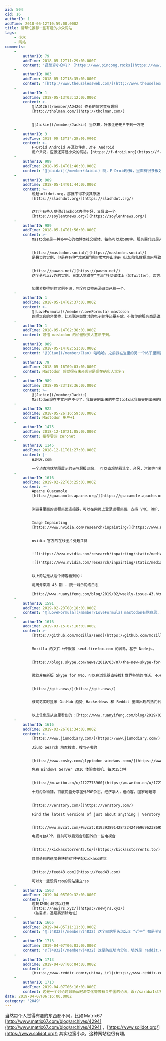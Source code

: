 ```yaml
---
aid: 504
cid: 16
authorID: 1
addTime: 2018-05-12T10:59:00.000Z
title: 请帮忙推荐一些有趣的小众网站
tags:
    - 小众
    - 网站
comments:
    -
        authorID: 79
        addTime: 2018-05-12T11:29:00.000Z
        content: '品葱算小众吗？ [https://www.pincong.rocks](https://www.pincong.rocks)'
    -
        authorID: 883
        addTime: 2018-05-12T18:35:00.000Z
        content: '[http://www.theuselessweb.com/](http://www.theuselessweb.com/)'
    -
        authorID: 1
        addTime: 2018-05-13T03:12:00.000Z
        content: >-
            @[AD426](/member/AD426) 作者的博客蛮有趣啊
            [http://tholman.com/](http://tholman.com/)


            @[Jackie](/member/Jackie) 当然算，好像注册用户不到一万吧
    -
        authorID: 3
        addTime: 2018-05-13T14:25:00.000Z
        content: >-
            F-Droid Android 开源软件库，对于 Android
            用户来说，应该还算是小众的网站。[https://f-droid.org](https://f-droid.org)
    -
        authorID: 989
        addTime: 2018-05-14T01:40:00.000Z
        content: '@[daidai](/member/daidai) 啊，F-Droid很棒，里面有很多很好用的小工具，自由软件，没有广告。'
    -
        authorID: 989
        addTime: 2018-05-14T01:44:00.000Z
        content: >-
            说起solidot.org，那就不得不谈其原版
            [https://slashdot.org/](https://slashdot.org/)


            这几年有些人觉得slashdot办得不好，又冒出一个
            [https://soylentnews.org/](https://soylentnews.org/)
    -
        authorID: 989
        addTime: 2018-05-14T01:56:00.000Z
        content: >-
            Mastodon是一种多中心的微博类社交媒体，每条可以发500字。服务器代码是开源的，没有统一的机构运营，任何人都可以架设实例。不同实例的用户可以互动，就像不同的电子邮件服务之间可以互发邮件一样。登基大典过后，中文用户已经比较多了。


            [https://mastodon.social/](https://mastodon.social/)
            是最大的实例，但是在各种“难民潮”期间常常停止注册（比如隐私数据滥用导致的Facebook难民潮，登基导致的新浪微博难民潮）


            [https://pawoo.net/](https://pawoo.net/)
            这个是Pixiv办的实例。日本人觉得在“主流”社交媒体上（如Twitter），西方人总要用西方的政治正确来审判他们（“儿童色情”），日本人很不高兴，就搞了一堆Mastodon实例，pawoo是其中一个。（还和mastodon.social等实例在一定程度上互相屏蔽，这个现象非常有趣）


            如果对找得到的实例不满，完全可以拉来源码自己搭一个。
    -
        authorID: 1
        addTime: 2018-05-14T02:37:00.000Z
        content: >-
            @[LoveFormula](/member/LoveFormula) mastodon
            的理念真的非常棒，比互联网创世时的电子邮件还要开放。不管你的服务商是谁，只要你遵守协议就可以互通消息，这点像电子邮件，想想易信、微信、米聊……之间可以随意通信的场景，就知道电子邮件和mastodon有多么棒了。除此之外，mastodon还能迁移全部的数据和关系链，还能跨站关注，还是开源的，给用户最大的自由。
    -
        authorID: 1
        addTime: 2018-05-14T02:38:00.000Z
        content: 可惜 mastodon 的价值很多人意识不到。
    -
        authorID: 989
        addTime: 2018-05-14T02:51:00.000Z
        content: '@[Ciao](/member/Ciao) 哈哈哈，之前我在这里的另一个帖子里面推荐mastodon，他们都没有一点反应'
    -
        authorID: 79
        addTime: 2018-05-16T09:03:00.000Z
        content: Mastodon 感觉很有未来感只是现在确实人太少了
    -
        authorID: 989
        addTime: 2018-05-23T18:36:00.000Z
        content: >-
            @[Jackie](/member/Jackie)
            Mastodon现在中文用户不少了，我每天刷出来的中文toots比我每天刷出来的新浪微博要多一些。
    -
        authorID: 922
        addTime: 2018-05-26T16:59:00.000Z
        content: Mastodon 用户+1
    -
        authorID: 1475
        addTime: 2018-12-10T21:05:00.000Z
        content: 推荐零网 zeronet
    -
        authorID: 1145
        addTime: 2018-12-11T01:27:00.000Z
        content: |-
            WINDY.com

            一个动态地球地图展示的天气预报网站， 可以直观地看温度，台风，污染等可视化数据， 而且预报也非常准确， 值得一看
    -
        authorID: 1616
        addTime: 2019-02-22T03:25:00.000Z
        content: >-
            Apache Guacamole
            [https://guacamole.apache.org/](https://guacamole.apache.org/)


            浏览器里面的远程桌面连接器，可以在网页上登录远程桌面，支持 VNC、RDP、SSH。


            Image Inpainting
            [https://www.nvidia.com/research/inpainting/](https://www.nvidia.com/research/inpainting/)


            nvidia 官方的在线图片处理工具


            ![](https://www.nvidia.com/research/inpainting/static/media/header_1.fa124956.gif)  

            ![](https://www.nvidia.com/research/inpainting/static/media/header_2.d49f2d8d.gif)


            以上网站是从这个博客看到的：  

            每周分享第 43 期 - 阮一峰的网络日志  

            [http://www.ruanyifeng.com/blog/2019/02/weekly-issue-43.html](https://www.ruanyifeng.com/blog/2019/02/weekly-issue-43.html)
    -
        authorID: 1591
        addTime: 2019-02-23T08:18:00.000Z
        content: '@[LoveFormula](/member/LoveFormula) mastodon有點意思，聯邦制的開源twitter'
    -
        authorID: 1616
        addTime: 2019-03-15T07:10:00.000Z
        content: >-
            [https://github.com/mozilla/send](https://github.com/mozilla/send)


            Mozilla 的文件上传服务 send.firefox.com 的源码，基于 Nodejs。


            [https://blogs.skype.com/news/2019/03/07/the-new-skype-for-web-is-here/](https://blogs.skype.com/news/2019/03/07/the-new-skype-for-web-is-here/)


            微软发布新版 Skype for Web，可以在浏览器直接拨打世界各地的电话，不用安装应用程序。


            [https://git.news/](https://git.news/)


            该网站实时显示 GitHub 趋势、HackerNews 和 Reddit 里面出现的热门代码仓库。


            以上信息是从这里看到的：[http://www.ruanyifeng.com/blog/2019/03/weekly-issue-47.html](https://www.ruanyifeng.com/blog/2019/03/weekly-issue-47.html)
    -
        authorID: 1616
        addTime: 2019-03-26T01:34:00.000Z
        content: >-
            [https://www.jiumodiary.com/](https://www.jiumodiary.com/)  

            Jiumo Search 鸠摩搜索，搜电子书的


            [https://www.cmsky.com/glyptodon-windwos-demo/](https://www.cmsky.com/glyptodon-windwos-demo/)  

            免费 Windows Server 2016 体验虚拟机，每次15分钟


            [https://m.weibo.cn/u/1727773960](https://m.weibo.cn/u/1727773960)  

            十月的杂物铺，百度网盘分享国外PDF杂志，经济学人，纽约客，国家地理等


            [https://verstory.com/](https://verstory.com/)  

            Find the latest versions of just about anything | Verstory


            [http://www.mvcat.com/#mvcat:8193938914284224249696962386957674932376888624747588949324](http://www.mvcat.com/#mvcat:8193938914284224249696962386957674932376888624747588949324)  

            电视电台APP，目前可以看港台和国外的一些电视台


            [https://kickasstorrents.to/](https://kickasstorrents.to/)  

            目前遇到的速度最快的BT种子站kickass转世


            [https://feed43.com](https://feed43.com)  

            可以为一些没有rss的网站建立rss
    -
        authorID: 1503
        addTime: 2019-04-05T09:32:00.000Z
        content: |-
            還剩12個小時可以註冊  
            [https://newjrs.xyz/](https://newjrs.xyz/)  
            （按要求，過期將消除地址）
    -
        authorID: 1665
        addTime: 2019-04-05T11:11:00.000Z
        content: '@[l4832](/member/l4832) 这个网站里头怎么连 “近平” 都是关键字？难道不是建在墙外的吗？'
    -
        authorID: 1713
        addTime: 2019-04-07T06:03:00.000Z
        content: '@[l4832](/member/l4832) 这是防区墙内分舵，墙外是 reddit.com/r/China\_irl'
    -
        authorID: 1713
        addTime: 2019-04-07T06:04:00.000Z
        content: >-
            [https://www.reddit.com/r/China\_irl](https://www.reddit.com/r/China_irl)
    -
        authorID: 1713
        addTime: 2019-04-07T06:16:00.000Z
        content: 这是一个讨论时政新闻经济文化等等有关中国的论坛，跟r/saraba1st不对付
date: 2019-04-07T06:16:00.000Z
category: '2049'
---
```


当然每个人觉得有趣的东西都不同，比如 Matrix67 [http://www.matrix67.com/blog/archives/4294](http://www.matrix67.com/blog/archives/4294) ，[https://www.solidot.org/](https://www.solidot.org/) 其实也蛮小众，这种网站也很有趣。
